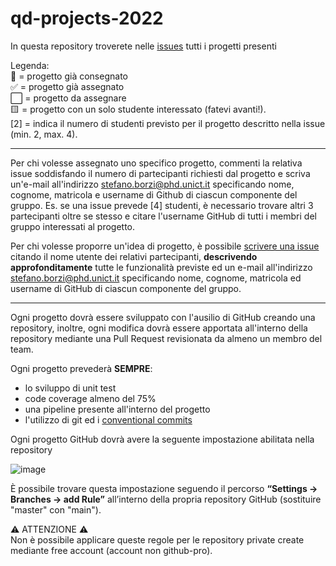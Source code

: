 # qd-projects-2022

In questa repository troverete nelle [issues](https://github.com/UNICT-Quality-Development/qd-projects-2022/issues) tutti i progetti presenti 

Legenda:   
🤝 = progetto già consegnato   
✅ = progetto già assegnato   
⬜️ = progetto da assegnare   
🟨 = progetto con un solo studente interessato (fatevi avanti!).  
[2] = indica il numero di studenti previsto per il progetto descritto nella issue (min. 2, max. 4).  

--- 

Per chi volesse assegnato uno specifico progetto, commenti la relativa issue soddisfando il numero di partecipanti richiesti dal progetto e scriva un'e-mail all'indirizzo stefano.borzi@phd.unict.it specificando nome, cognome, matricola e username di Github di ciascun componente del gruppo.
Es. se una issue prevede [4] studenti, è necessario trovare altri 3 partecipanti oltre se stesso e citare l'username GitHub di tutti i membri del gruppo interessati al progetto.

Per chi volesse proporre un'idea di progetto, è possibile [scrivere una issue](https://github.com/UNICT-Quality-Development/qd-projects-2022/issues/new) citando il nome utente dei relativi partecipanti, **descrivendo approfonditamente** tutte le funzionalità previste ed un e-mail all'indirizzo stefano.borzi@phd.unict.it specificando nome, cognome, matricola ed username di GitHub di ciascun componente del gruppo.

--- 

Ogni progetto dovrà essere sviluppato con l'ausilio di GitHub creando una repository, inoltre, ogni modifica dovrà essere apportata all'interno della repository mediante una Pull Request revisionata da almeno un membro del team.

Ogni progetto prevederà **SEMPRE**:
- lo sviluppo di unit test
- code coverage almeno del 75%
- una pipeline presente all'interno del progetto
- l'utilizzo di git ed i [conventional commits](https://www.conventionalcommits.org/en/v1.0.0/)



Ogni progetto GitHub dovrà avere la seguente impostazione abilitata nella repository

![image](https://user-images.githubusercontent.com/519778/169588498-cfc6f518-b302-41ec-a205-0f76ee43a528.png)

È possibile trovare questa impostazione seguendo il percorso **“Settings -> Branches -> add Rule”** all’interno della propria repository GitHub (sostituire "master" con "main").

⚠️ ATTENZIONE ⚠️  
Non è possibile applicare queste regole per le repository private create mediante free account (account non github-pro).
